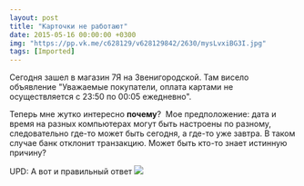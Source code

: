 ```yaml
---
layout: post
title: "Карточки не работают"
date: 2015-05-16 00:00:00 +0300
img: "https://pp.vk.me/c628129/v628129842/2630/mysLvxiBG3I.jpg"
tags: [Imported]
---
```


Сегодня зашел в магазин 7Я на Звенигородской. Там висело объявление "Уважаемые покупатели, оплата картами не осуществляется с 23:50 по 00:05 ежедневно".

Теперь мне жутко интересно **почему**?  Мое предположение: дата и время на разных компьютерах могут быть настроены по разному, следовательно где-то может быть сегодня, а где-то уже завтра. В таком случае банк отклонит транзакцию. Может быть кто-то знает истинную причину?

UPD: А вот и правильный ответ
![](mysLvxiBG3I.jpg)